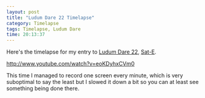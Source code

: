 ```yaml
---
layout: post
title: "Ludum Dare 22 Timelapse"
category: Timelapse
tags: Timelapse, Ludum Dare
time: 20:13:37
---
```

Here's the timelapse for my entry to [Ludum Dare 22](http://www.ludumdare.com/compo/), [Sat-E](/blog/2011/12/19/sat-e/).

http://www.youtube.com/watch?v=eoKDyhxCVm0

This time I managed to record one screen every minute, which is very suboptimal to say the least but I slowed it down a bit so you can at least see something being done there.

